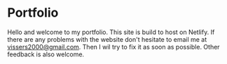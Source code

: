 # Portfolio

Hello and welcome to my portfolio. This site is build to host on Netlify. 
If there are any problems with the website don't hesitate to email me at vissers2000@gmail.com. Then I wil try to fix it as soon as possible. Other feedback is also welcome. 
